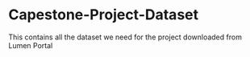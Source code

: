 # Capestone-Project-Dataset
This contains all the dataset we need for the project downloaded from Lumen Portal
